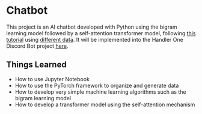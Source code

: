 # Chatbot

This project is an AI chatbot developed with Python using the bigram learning model followed by a self-attention transformer model, following [this tutorial](https://youtu.be/kCc8FmEb1nY?si=U23EW0zKkTpJCBUD) using  [different data](human_chat.txt). It will be implemented into the Handler One Discord Bot project [here](https://github.com/3r1cZ/Handler-One).

## Things Learned
* How to use Jupyter Notebook
* How to use the PyTorch framework to organize and generate data
* How to develop very simple machine learning algorithms such as the bigram learning model
* How to develop a transformer model using the self-attention mechanism
